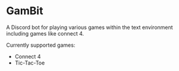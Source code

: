 # GamBit
A Discord bot for playing various games within the text environment including games like connect 4.

Currently supported games:
* Connect 4
* Tic-Tac-Toe
